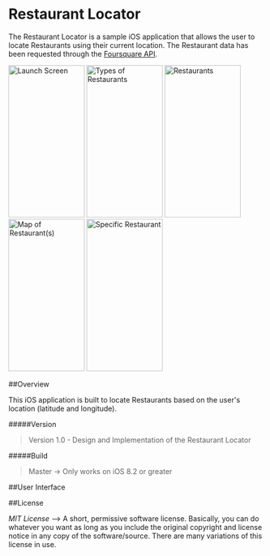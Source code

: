 # Restaurant Locator

The Restaurant Locator is a sample iOS application that allows the user to locate Restaurants using their current location. The Restaurant data has been requested through the [Foursquare API](https://developer.foursquare.com/). 

<img src="https://github.com/rahulnadella/Restaurant_Locator/blob/master/screenshots/LaunchScreen.png" alt="Launch Screen" width="150" height="300" /> <img src="https://github.com/rahulnadella/Restaurant_Locator/blob/master/screenshots/CategoryScreen.png" alt="Types of Restaurants" width="150" height="300" /> <img src="https://github.com/rahulnadella/Restaurant_Locator/blob/master/screenshots/Venues.png" alt="Restaurants" width="150" height="300" /> <img src="https://github.com/rahulnadella/Restaurant_Locator/blob/master/screenshots/MapView.png" alt="Map of Restaurant(s)" width="150" height="300" /> <img src="https://github.com/rahulnadella/Restaurant_Locator/blob/master/screenshots/VenueDetails.png" alt="Specific Restaurant" width="150" height="300" /> 


##Overview

This iOS application is built to locate Restaurants based on the user's location (latitude and longitude).

#####Version
>Version 1.0 - Design and Implementation of the Restaurant Locator

#####Build
>Master -> Only works on iOS 8.2 or greater

##User Interface

##License

*MIT License* --> A short, permissive software license. Basically, you can do whatever you want as long as you include the original copyright and license notice in any copy of the software/source.  There are many variations of this license in use.
